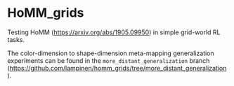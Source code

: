 # HoMM_grids

Testing HoMM (https://arxiv.org/abs/1905.09950) in simple grid-world RL tasks.

The color-dimension to shape-dimension meta-mapping generalization experiments can be found in the `more_distant_generalization` branch (<https://github.com/lampinen/homm_grids/tree/more_distant_generalization>).
